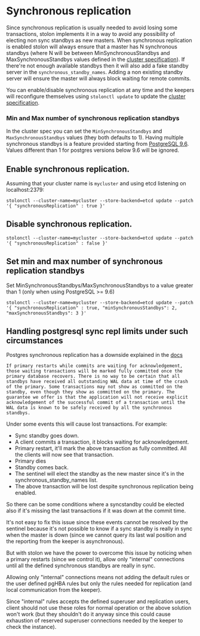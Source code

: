 # Synchronous replication

Since synchronous replication is usually needed to avoid losing some transactions, stolon implements it in a way to avoid any possibility of electing non sync standbys as new masters.
When synchronous replication is enabled stolon will always ensure that a master has N synchronous standbys (where N will be between MinSynchronousStandbys and MaxSynchronousStandbys values defined in the [cluster specification](cluster_spec.md)). If there're not enough available standbys then it will also add a fake standby server in the `synchronous_standby_names`. Adding a non existing standby server will ensure the master will always block waiting for remote commits.

You can enable/disable synchronous replication at any time and the keepers will reconfigure themselves using `stolonctl update` to update the [cluster specification](cluster_spec.md).

### Min and Max number of synchronous replication standbys

In the cluster spec you can set the `MinSynchronousStandbys` and `MaxSynchronousStandbys` values (they both defaults to 1). Having multiple synchronous standbys is a feature provided starting from [PostgreSQL 9.6](https://www.postgresql.org/docs/9.6/static/warm-standby.html#SYNCHRONOUS-REPLICATION). Values different than 1 for postgres versions below 9.6 will be ignored.

## Enable synchronous replication.

Assuming that your cluster name is `mycluster` and using etcd listening on localhost:2379:
```
stolonctl --cluster-name=mycluster --store-backend=etcd update --patch '{ "synchronousReplication" : true }'
```

## Disable synchronous replication.

```
stolonctl --cluster-name=mycluster --store-backend=etcd update --patch '{ "synchronousReplication" : false }'
```

## Set min and max number of synchronous replication standbys

Set MinSynchronousStandbys/MaxSynchronousStandbys to a value greater than 1 (only when using PostgreSQL >= 9.6)

```
stolonctl --cluster-name=mycluster --store-backend=etcd update --patch '{ "synchronousReplication" : true, "minSynchronousStandbys": 2, "maxSynchronousStandbys": 3 }'
```

## Handling postgresql sync repl limits under such circumstances

Postgres synchronous replication has a downside explained in the [docs](https://www.postgresql.org/docs/current/static/warm-standby.html)

`If primary restarts while commits are waiting for acknowledgement, those waiting transactions will be marked fully committed once the primary database recovers. There is no way to be certain that all standbys have received all outstanding WAL data at time of the crash of the primary. Some transactions may not show as committed on the standby, even though they show as committed on the primary. The guarantee we offer is that the application will not receive explicit acknowledgement of the successful commit of a transaction until the WAL data is known to be safely received by all the synchronous standbys.`

Under some events this will cause lost transactions. For example:

* Sync standby goes down.
* A client commits a transaction, it blocks waiting for acknowledgement.
* Primary restart, it'll mark the above transaction as fully committed. All the
clients will now see that transaction.
* Primary dies
* Standby comes back.
* The sentinel will elect the standby as the new master since it's in the
synchronous_standby_names list.
* The above transaction will be lost despite synchronous replication being
enabled.

So there can be some conditions where a syncstandby could be elected also if it's missing the last transactions if it was down at the commit time.

It's not easy to fix this issue since these events cannot be resolved by the sentinel because it's not possible to know if a sync standby is really in sync when the master is down (since we cannot query its last wal position and the reporting from the keeper is asynchronous).

But with stolon we have the power to overcome this issue by noticing when a primary restarts (since we control it), allow only "internal" connections until all the defined synchronous standbys are really in sync.

Allowing only "internal" connections means not adding the default rules or the user defined pgHBA rules but only the rules needed for replication (and local communication from the keeper).

Since "internal" rules accepts the defined superuser and replication users, client should not use these roles for normal operation or the above solution won't work (but they shouldn't do it anyway since this could cause exhaustion of reserved superuser connections needed by the keeper to check the instance).
